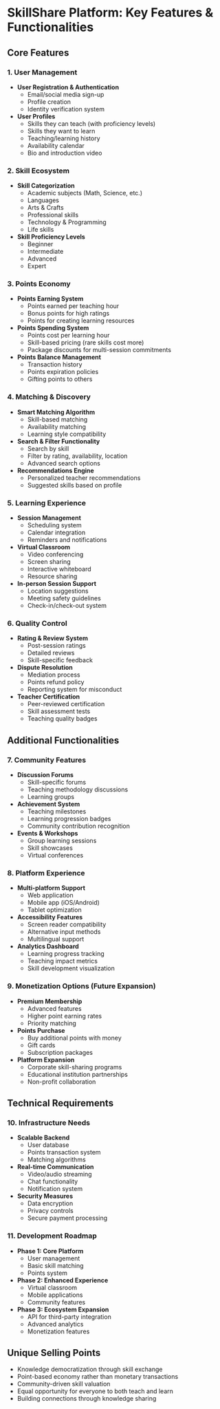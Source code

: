 # SkillShare Platform: Key Features & Functionalities

## Core Features

### 1. User Management
- **User Registration & Authentication**
  - Email/social media sign-up
  - Profile creation
  - Identity verification system
- **User Profiles**
  - Skills they can teach (with proficiency levels)
  - Skills they want to learn
  - Teaching/learning history
  - Availability calendar
  - Bio and introduction video

### 2. Skill Ecosystem
- **Skill Categorization**
  - Academic subjects (Math, Science, etc.)
  - Languages
  - Arts & Crafts
  - Professional skills
  - Technology & Programming
  - Life skills
- **Skill Proficiency Levels**
  - Beginner
  - Intermediate
  - Advanced
  - Expert

### 3. Points Economy
- **Points Earning System**
  - Points earned per teaching hour
  - Bonus points for high ratings
  - Points for creating learning resources
- **Points Spending System**
  - Points cost per learning hour
  - Skill-based pricing (rare skills cost more)
  - Package discounts for multi-session commitments
- **Points Balance Management**
  - Transaction history
  - Points expiration policies
  - Gifting points to others

### 4. Matching & Discovery
- **Smart Matching Algorithm**
  - Skill-based matching
  - Availability matching
  - Learning style compatibility
- **Search & Filter Functionality**
  - Search by skill
  - Filter by rating, availability, location
  - Advanced search options
- **Recommendations Engine**
  - Personalized teacher recommendations
  - Suggested skills based on profile

### 5. Learning Experience
- **Session Management**
  - Scheduling system
  - Calendar integration
  - Reminders and notifications
- **Virtual Classroom**
  - Video conferencing
  - Screen sharing
  - Interactive whiteboard
  - Resource sharing
- **In-person Session Support**
  - Location suggestions
  - Meeting safety guidelines
  - Check-in/check-out system

### 6. Quality Control
- **Rating & Review System**
  - Post-session ratings
  - Detailed reviews
  - Skill-specific feedback
- **Dispute Resolution**
  - Mediation process
  - Points refund policy
  - Reporting system for misconduct
- **Teacher Certification**
  - Peer-reviewed certification
  - Skill assessment tests
  - Teaching quality badges

## Additional Functionalities

### 7. Community Features
- **Discussion Forums**
  - Skill-specific forums
  - Teaching methodology discussions
  - Learning groups
- **Achievement System**
  - Teaching milestones
  - Learning progression badges
  - Community contribution recognition
- **Events & Workshops**
  - Group learning sessions
  - Skill showcases
  - Virtual conferences

### 8. Platform Experience
- **Multi-platform Support**
  - Web application
  - Mobile app (iOS/Android)
  - Tablet optimization
- **Accessibility Features**
  - Screen reader compatibility
  - Alternative input methods
  - Multilingual support
- **Analytics Dashboard**
  - Learning progress tracking
  - Teaching impact metrics
  - Skill development visualization

### 9. Monetization Options (Future Expansion)
- **Premium Membership**
  - Advanced features
  - Higher point earning rates
  - Priority matching
- **Points Purchase**
  - Buy additional points with money
  - Gift cards
  - Subscription packages
- **Platform Expansion**
  - Corporate skill-sharing programs
  - Educational institution partnerships
  - Non-profit collaboration

## Technical Requirements

### 10. Infrastructure Needs
- **Scalable Backend**
  - User database
  - Points transaction system
  - Matching algorithms
- **Real-time Communication**
  - Video/audio streaming
  - Chat functionality
  - Notification system
- **Security Measures**
  - Data encryption
  - Privacy controls
  - Secure payment processing

### 11. Development Roadmap
- **Phase 1: Core Platform**
  - User management
  - Basic skill matching
  - Points system
- **Phase 2: Enhanced Experience**
  - Virtual classroom
  - Mobile applications
  - Community features
- **Phase 3: Ecosystem Expansion**
  - API for third-party integration
  - Advanced analytics
  - Monetization features

## Unique Selling Points

- Knowledge democratization through skill exchange
- Point-based economy rather than monetary transactions
- Community-driven skill valuation
- Equal opportunity for everyone to both teach and learn
- Building connections through knowledge sharing
